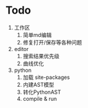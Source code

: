 # Todo

1. 工作区
   1. 简单md编辑
   2. 修复打开/保存等各种问题
2. editor
   1. 搜索结果优先级
   2. 曲线优化
3. python
   1. 加载 site-packages
   2. 内建AST模型
   3. 转化PythonAST
   4. compile & run